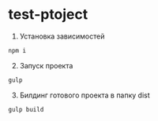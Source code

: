 # test-ptoject

1. Установка зависимостей
```bash
npm i
```

2. Запуск проекта
```bash
gulp
```

3. Билдинг готового проекта в папку dist
```bash
gulp build
```

